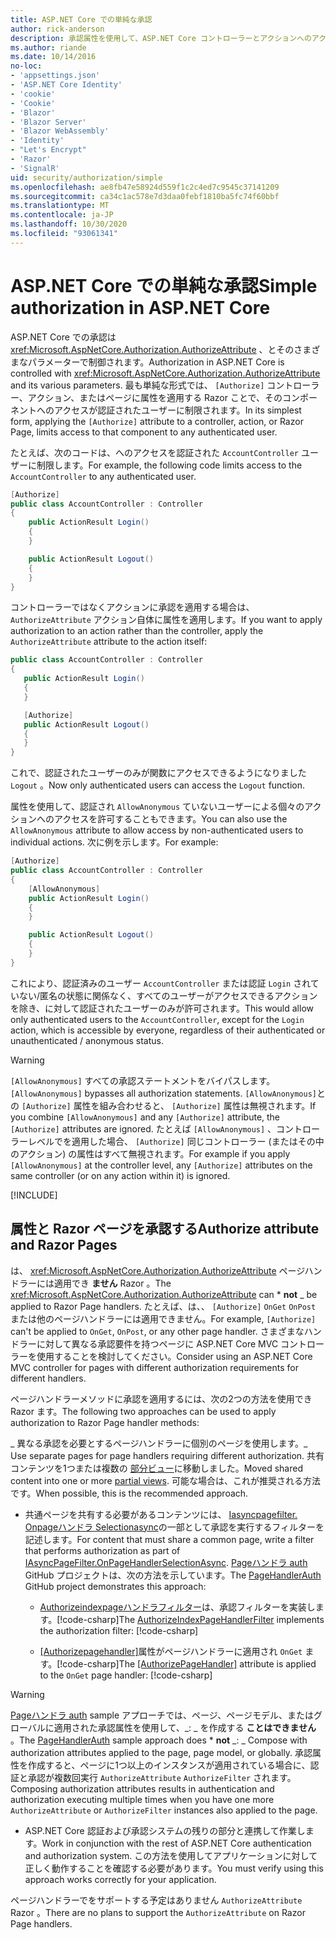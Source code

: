```yaml
---
title: ASP.NET Core での単純な承認
author: rick-anderson
description: 承認属性を使用して、ASP.NET Core コントローラーとアクションへのアクセスを制限する方法について説明します。
ms.author: riande
ms.date: 10/14/2016
no-loc:
- 'appsettings.json'
- 'ASP.NET Core Identity'
- 'cookie'
- 'Cookie'
- 'Blazor'
- 'Blazor Server'
- 'Blazor WebAssembly'
- 'Identity'
- "Let's Encrypt"
- 'Razor'
- 'SignalR'
uid: security/authorization/simple
ms.openlocfilehash: ae8fb47e58924d559f1c2c4ed7c9545c37141209
ms.sourcegitcommit: ca34c1ac578e7d3daa0febf1810ba5fc74f60bbf
ms.translationtype: MT
ms.contentlocale: ja-JP
ms.lasthandoff: 10/30/2020
ms.locfileid: "93061341"
---
```

# <a name="simple-authorization-in-aspnet-core"></a><span data-ttu-id="1df00-103">ASP.NET Core での単純な承認</span><span class="sxs-lookup"><span data-stu-id="1df00-103">Simple authorization in ASP.NET Core</span></span>

<a name="security-authorization-simple"></a>

<span data-ttu-id="1df00-104">ASP.NET Core での承認は <xref:Microsoft.AspNetCore.Authorization.AuthorizeAttribute> 、とそのさまざまなパラメーターで制御されます。</span><span class="sxs-lookup"><span data-stu-id="1df00-104">Authorization in ASP.NET Core is controlled with <xref:Microsoft.AspNetCore.Authorization.AuthorizeAttribute> and its various parameters.</span></span> <span data-ttu-id="1df00-105">最も単純な形式では、 `[Authorize]` コントローラー、アクション、またはページに属性を適用する Razor ことで、そのコンポーネントへのアクセスが認証されたユーザーに制限されます。</span><span class="sxs-lookup"><span data-stu-id="1df00-105">In its simplest form, applying the `[Authorize]` attribute to a controller, action, or Razor Page, limits access to that component to any authenticated user.</span></span>

<span data-ttu-id="1df00-106">たとえば、次のコードは、へのアクセスを認証された `AccountController` ユーザーに制限します。</span><span class="sxs-lookup"><span data-stu-id="1df00-106">For example, the following code limits access to the `AccountController` to any authenticated user.</span></span>

```csharp
[Authorize]
public class AccountController : Controller
{
    public ActionResult Login()
    {
    }

    public ActionResult Logout()
    {
    }
}
```

<span data-ttu-id="1df00-107">コントローラーではなくアクションに承認を適用する場合は、 `AuthorizeAttribute` アクション自体に属性を適用します。</span><span class="sxs-lookup"><span data-stu-id="1df00-107">If you want to apply authorization to an action rather than the controller, apply the `AuthorizeAttribute` attribute to the action itself:</span></span>

```csharp
public class AccountController : Controller
{
   public ActionResult Login()
   {
   }

   [Authorize]
   public ActionResult Logout()
   {
   }
}
```

<span data-ttu-id="1df00-108">これで、認証されたユーザーのみが関数にアクセスできるようになりました `Logout` 。</span><span class="sxs-lookup"><span data-stu-id="1df00-108">Now only authenticated users can access the `Logout` function.</span></span>

<span data-ttu-id="1df00-109">属性を使用して、認証され `AllowAnonymous` ていないユーザーによる個々のアクションへのアクセスを許可することもできます。</span><span class="sxs-lookup"><span data-stu-id="1df00-109">You can also use the `AllowAnonymous` attribute to allow access by non-authenticated users to individual actions.</span></span> <span data-ttu-id="1df00-110">次に例を示します。</span><span class="sxs-lookup"><span data-stu-id="1df00-110">For example:</span></span>

```csharp
[Authorize]
public class AccountController : Controller
{
    [AllowAnonymous]
    public ActionResult Login()
    {
    }

    public ActionResult Logout()
    {
    }
}
```

<span data-ttu-id="1df00-111">これにより、認証済みのユーザー `AccountController` または認証 `Login` されていない/匿名の状態に関係なく、すべてのユーザーがアクセスできるアクションを除き、に対して認証されたユーザーのみが許可されます。</span><span class="sxs-lookup"><span data-stu-id="1df00-111">This would allow only authenticated users to the `AccountController`, except for the `Login` action, which is accessible by everyone, regardless of their authenticated or unauthenticated / anonymous status.</span></span>

> [!WARNING]
> <span data-ttu-id="1df00-112">`[AllowAnonymous]` すべての承認ステートメントをバイパスします。</span><span class="sxs-lookup"><span data-stu-id="1df00-112">`[AllowAnonymous]` bypasses all authorization statements.</span></span> <span data-ttu-id="1df00-113">`[AllowAnonymous]`との `[Authorize]` 属性を組み合わせると、 `[Authorize]` 属性は無視されます。</span><span class="sxs-lookup"><span data-stu-id="1df00-113">If you combine `[AllowAnonymous]` and any `[Authorize]` attribute, the `[Authorize]` attributes are ignored.</span></span> <span data-ttu-id="1df00-114">たとえば `[AllowAnonymous]` 、コントローラーレベルでを適用した場合、 `[Authorize]` 同じコントローラー (またはその中のアクション) の属性はすべて無視されます。</span><span class="sxs-lookup"><span data-stu-id="1df00-114">For example if you apply `[AllowAnonymous]` at the controller level, any `[Authorize]` attributes on the same controller (or on any action within it) is ignored.</span></span>

[!INCLUDE[](~/includes/requireAuth.md)]

<a name="aarp"></a>

## <a name="authorize-attribute-and-no-locrazor-pages"></a><span data-ttu-id="1df00-115">属性と Razor ページを承認する</span><span class="sxs-lookup"><span data-stu-id="1df00-115">Authorize attribute and Razor Pages</span></span>

<span data-ttu-id="1df00-116">は、 <xref:Microsoft.AspNetCore.Authorization.AuthorizeAttribute> ページハンドラーには適用でき **ません** Razor 。</span><span class="sxs-lookup"><span data-stu-id="1df00-116">The <xref:Microsoft.AspNetCore.Authorization.AuthorizeAttribute> can \* **not** _ be applied to Razor Page handlers.</span></span> <span data-ttu-id="1df00-117">たとえば、は、、 `[Authorize]` `OnGet` `OnPost` または他のページハンドラーには適用できません。</span><span class="sxs-lookup"><span data-stu-id="1df00-117">For example, `[Authorize]` can't be applied to `OnGet`, `OnPost`, or any other page handler.</span></span> <span data-ttu-id="1df00-118">さまざまなハンドラーに対して異なる承認要件を持つページに ASP.NET Core MVC コントローラーを使用することを検討してください。</span><span class="sxs-lookup"><span data-stu-id="1df00-118">Consider using an ASP.NET Core MVC controller for pages with different authorization requirements for different handlers.</span></span>

<span data-ttu-id="1df00-119">ページハンドラーメソッドに承認を適用するには、次の2つの方法を使用でき Razor ます。</span><span class="sxs-lookup"><span data-stu-id="1df00-119">The following two approaches can be used to apply authorization to Razor Page handler methods:</span></span>

<span data-ttu-id="1df00-120">_ 異なる承認を必要とするページハンドラーに個別のページを使用します。</span><span class="sxs-lookup"><span data-stu-id="1df00-120">_ Use separate pages for page handlers requiring different authorization.</span></span> <span data-ttu-id="1df00-121">共有コンテンツを1つまたは複数の [部分ビュー](xref:mvc/views/partial)に移動しました。</span><span class="sxs-lookup"><span data-stu-id="1df00-121">Moved shared content into one or more [partial views](xref:mvc/views/partial).</span></span> <span data-ttu-id="1df00-122">可能な場合は、これが推奨される方法です。</span><span class="sxs-lookup"><span data-stu-id="1df00-122">When possible, this is the recommended approach.</span></span>
* <span data-ttu-id="1df00-123">共通ページを共有する必要があるコンテンツには、 [Iasyncpagefilter. Onpageハンドラ Selectionasync](xref:Microsoft.AspNetCore.Mvc.Filters.IAsyncPageFilter.OnPageHandlerSelectionAsync%2A)の一部として承認を実行するフィルターを記述します。</span><span class="sxs-lookup"><span data-stu-id="1df00-123">For content that must share a common page, write a filter that performs authorization as part of [IAsyncPageFilter.OnPageHandlerSelectionAsync](xref:Microsoft.AspNetCore.Mvc.Filters.IAsyncPageFilter.OnPageHandlerSelectionAsync%2A).</span></span> <span data-ttu-id="1df00-124">[Pageハンドラ auth](https://github.com/dotnet/AspNetCore.Docs/tree/master/aspnetcore/security/authorization/simple/samples/3.1/PageHandlerAuth) GitHub プロジェクトは、次の方法を示しています。</span><span class="sxs-lookup"><span data-stu-id="1df00-124">The [PageHandlerAuth](https://github.com/dotnet/AspNetCore.Docs/tree/master/aspnetcore/security/authorization/simple/samples/3.1/PageHandlerAuth) GitHub project demonstrates this approach:</span></span>
  * <span data-ttu-id="1df00-125">[Authorizeindexpageハンドラフィルター](https://github.com/dotnet/AspNetCore.Docs/blob/master/aspnetcore/security/authorization/simple/samples/3.1/PageHandlerAuth/AuthorizeIndexPageHandlerFilter.cs)は、承認フィルターを実装します。[!code-csharp[](~/security/authorization/simple/samples/3.1/PageHandlerAuth/Pages/Index.cshtml.cs?name=snippet)]</span><span class="sxs-lookup"><span data-stu-id="1df00-125">The [AuthorizeIndexPageHandlerFilter](https://github.com/dotnet/AspNetCore.Docs/blob/master/aspnetcore/security/authorization/simple/samples/3.1/PageHandlerAuth/AuthorizeIndexPageHandlerFilter.cs) implements the authorization filter: [!code-csharp[](~/security/authorization/simple/samples/3.1/PageHandlerAuth/Pages/Index.cshtml.cs?name=snippet)]</span></span>

  * <span data-ttu-id="1df00-126">[[Authorizepagehandler]](https://github.com/dotnet/AspNetCore.Docs/tree/master/aspnetcore/security/authorization/simple/samples/3.1/PageHandlerAuth/Pages/Index.cshtml.cs#L16)属性がページハンドラーに適用され `OnGet` ます。[!code-csharp[](~/security/authorization/simple/samples/3.1/PageHandlerAuth/AuthorizeIndexPageHandlerFilter.cs?name=snippet)]</span><span class="sxs-lookup"><span data-stu-id="1df00-126">The [[AuthorizePageHandler]](https://github.com/dotnet/AspNetCore.Docs/tree/master/aspnetcore/security/authorization/simple/samples/3.1/PageHandlerAuth/Pages/Index.cshtml.cs#L16) attribute is applied to the `OnGet` page handler: [!code-csharp[](~/security/authorization/simple/samples/3.1/PageHandlerAuth/AuthorizeIndexPageHandlerFilter.cs?name=snippet)]</span></span>

> [!WARNING]
> <span data-ttu-id="1df00-127">[Pageハンドラ auth](https://github.com/pranavkm/PageHandlerAuth) sample アプローチでは、ページ、ページモデル、またはグローバルに適用された承認属性を使用して、_: _ を作成する **ことはできません** 。</span><span class="sxs-lookup"><span data-stu-id="1df00-127">The [PageHandlerAuth](https://github.com/pranavkm/PageHandlerAuth) sample approach does \* **not** _: _ Compose with authorization attributes applied to the page, page model, or globally.</span></span> <span data-ttu-id="1df00-128">承認属性を作成すると、ページに1つ以上のインスタンスが適用されている場合に、認証と承認が複数回実行 `AuthorizeAttribute` `AuthorizeFilter` されます。</span><span class="sxs-lookup"><span data-stu-id="1df00-128">Composing authorization attributes results in authentication and authorization executing multiple times when you have one more `AuthorizeAttribute` or `AuthorizeFilter` instances also applied to the page.</span></span>
> * <span data-ttu-id="1df00-129">ASP.NET Core 認証および承認システムの残りの部分と連携して作業します。</span><span class="sxs-lookup"><span data-stu-id="1df00-129">Work in conjunction with the rest of ASP.NET Core authentication and authorization system.</span></span> <span data-ttu-id="1df00-130">この方法を使用してアプリケーションに対して正しく動作することを確認する必要があります。</span><span class="sxs-lookup"><span data-stu-id="1df00-130">You must verify using this approach works correctly for your application.</span></span>

<span data-ttu-id="1df00-131">ページハンドラーでをサポートする予定はありません `AuthorizeAttribute` Razor 。</span><span class="sxs-lookup"><span data-stu-id="1df00-131">There are no plans to support the `AuthorizeAttribute` on Razor Page handlers.</span></span> 
